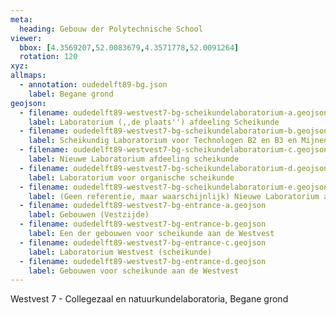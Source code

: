 ```yaml
---
meta: 
  heading: Gebouw der Polytechnische School
viewer:
  bbox: [4.3569207,52.0083679,4.3571778,52.0091264]
  rotation: 120
xyz:
allmaps: 
  - annotation: oudedelft89-bg.json
    label: Begane grond
geojson:
  - filename: oudedelft89-westvest7-bg-scheikundelaboratorium-a.geojson
    label: Laboratorium (,,de plaats'') afdeeling Scheikunde
  - filename: oudedelft89-westvest7-bg-scheikundelaboratorium-b.geojson
    label: Scheikundig Laboratorium voor Technologen B2 en B3 en Mijnen Ingenieurs B2 en C1 ,,de Plaats''
  - filename: oudedelft89-westvest7-bg-scheikundelaboratorium-c.geojson
    label: Nieuwe Laboratorium afdeeling scheikunde
  - filename: oudedelft89-westvest7-bg-scheikundelaboratorium-d.geojson
    label: Laboratorium voor organische scheikunde
  - filename: oudedelft89-westvest7-bg-scheikundelaboratorium-e.geojson
    label: (Geen referentie, maar waarschijnlijk) Nieuwe Laboratorium afdeeling scheikunde
  - filename: oudedelft89-westvest7-bg-entrance-a.geojson
    label: Gebouwen (Vestzijde)
  - filename: oudedelft89-westvest7-bg-entrance-b.geojson
    label: Een der gebouwen voor scheikunde aan de Westvest
  - filename: oudedelft89-westvest7-bg-entrance-c.geojson
    label: Laboratorium Westvest (scheikunde)
  - filename: oudedelft89-westvest7-bg-entrance-d.geojson
    label: Gebouwen voor scheikunde aan de Westvest
---
```

Westvest 7 - Collegezaal en natuurkundelaboratoria, Begane grond